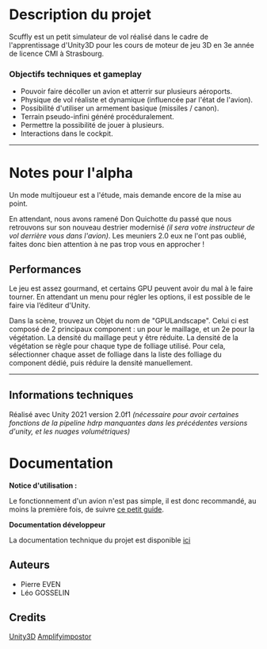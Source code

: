 # Description du projet

Scuffly est un petit simulateur de vol réalisé dans le cadre de l'apprentissage d'Unity3D pour les cours de moteur de jeu 3D en 3e année de licence CMI à Strasbourg.

### Objectifs techniques et gameplay
- Pouvoir faire décoller un avion et atterrir sur plusieurs aéroports.
- Physique de vol réaliste et dynamique (influencée par l'état de l'avion).
- Possibilité d'utiliser un armement basique (missiles / canon).
- Terrain pseudo-infini généré procéduralement.
- Permettre la possibilité de jouer à plusieurs.
- Interactions dans le cockpit.
____

# Notes pour l'alpha

Un mode multijoueur est a l'étude, mais demande encore de la mise au point.

En attendant, nous avons ramené Don Quichotte du passé que nous retrouvons sur son nouveau destrier modernisé *(il sera votre instructeur de vol derrière vous dans l'avion)*. Les meuniers 2.0 eux ne l'ont pas oublié, faites donc bien attention à ne pas trop vous en approcher !

## Performances
Le jeu est assez gourmand, et certains GPU peuvent avoir du mal à le faire tourner.
En attendant un menu pour régler les options, il est possible de le faire via l’éditeur d'Unity.

Dans la scène, trouvez un Objet du nom de "GPULandscape". Celui ci est composé de 2 principaux component : un pour le maillage, et un 2e pour la végétation.
La densité du maillage peut y être réduite. La densité de la végétation se règle pour chaque type de folliage utilisé. Pour cela, sélectionner chaque asset de folliage dans la liste des folliage du component dédié, puis réduire la densité manuellement.
___

## Informations techniques

Réalisé avec Unity 2021 version 2.0f1 *(nécessaire pour avoir certaines fonctions de la pipeline hdrp manquantes dans les précédentes versions d'unity, et les nuages volumétriques)*


# Documentation

**Notice d'utilisation :**

Le fonctionnement d'un avion n'est pas simple, il est donc recommandé, au moins la première fois, de suivre [ce petit guide](Doc/HowToFly.md).

**Documentation développeur**

La documentation technique du projet est disponible [ici](Doc/Doc.md)

## Auteurs

- Pierre EVEN
- Léo GOSSELIN

## Credits
[Unity3D](https://unity3d.com/)
[Amplifyimpostor](http://amplify.pt/unity/amplify-impostors/)
